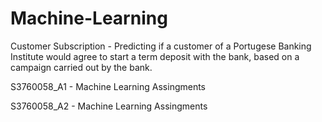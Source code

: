 # Machine-Learning
Customer Subscription - Predicting if a customer of a Portugese Banking Institute would agree to start a term deposit with the bank, based on a campaign carried out by the bank.

S3760058_A1 - Machine Learning Assingments 

S3760058_A2 - Machine Learning Assingments
